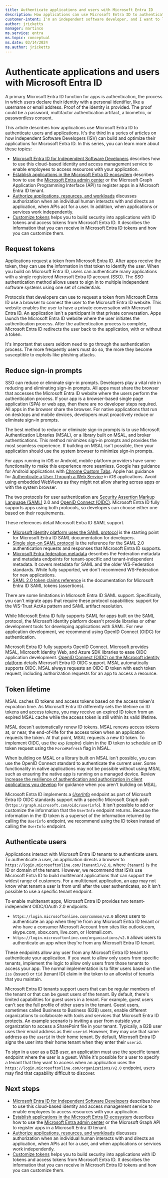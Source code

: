 ```yaml
---
title: Authenticate applications and users with Microsoft Entra ID
description: How applications can use Microsoft Entra ID to authenticate users and applications.
customer-intent: I'm an independent software developer, and I want to learn how to use Microsoft Entra ID to authenticate users and applications.
author: jricketts
manager: martinco
ms.service: entra
ms.topic: conceptual
ms.date: 03/14/2024
ms.author: jricketts
---
```

# Authenticate applications and users with Microsoft Entra ID

A primary Microsoft Entra ID function for apps is authentication, the process in which users declare their identity with a personal identifier, like a username or email address. Proof of the identity is provided. The proof could be a password, multifactor authentication artifact, a biometric, or passwordless consent.

This article describes how applications use Microsoft Entra ID to authenticate users and applications. It's the third in a series of articles on how Independent Software Developers (ISV) can build and optimize their applications for Microsoft Entra ID. In this series, you can learn more about these topics:

- [Microsoft Entra ID for Independent Software Developers](guide-for-independent-software-developers.md) describes how to use this cloud-based identity and access management service to enable employees to access resources with your application.
- [Establish applications in the Microsoft Entra ID ecosystem](establish-applications.md) describes how to use the [Microsoft Entra admin center](https://entra.microsoft.com/) or the Microsoft Graph Application Programming Interface (API) to register apps in a Microsoft Entra ID tenant.
- [Authorize applications, resources, and workloads](authorize-applications-resources-workloads.md) discusses authorization when an individual human interacts with and directs an application, when APIs act for a user. In addition, when applications or services work independently.
- [Customize tokens](customize-tokens.md) helps you to build security into applications with ID tokens and access tokens from Microsoft Entra ID. It describes the information that you can receive in Microsoft Entra ID tokens and how you can customize them.

## Request tokens

Applications request a token from Microsoft Entra ID. After apps receive the token, they can use the information in that token to identify the user. When you build on Microsoft Entra ID, users can authenticate many applications with a single registered Microsoft Entra ID account (SSO). The SSO authentication method allows users to sign in to multiple independent software systems using one set of credentials.

Protocols that developers can use to request a token from Microsoft Entra ID use a browser to connect the user to the Microsoft Entra ID website. This website enables the user to have a private conversation with Microsoft Entra ID. An application isn't a participant in that private conversation. Apps launch the Microsoft Entra ID website where the user initiates the authentication process. After the authentication process is complete, Microsoft Entra ID redirects the user back to the application, with or without a token.

It's important that users seldom need to go through the authentication process. The more frequently users must do so, the more they become susceptible to exploits like phishing attacks.

## Reduce sign-in prompts

SSO can reduce or eliminate sign-in prompts. Developers play a vital role in reducing and eliminating sign-in prompts. All apps must share the browser that accesses the Microsoft Entra ID website where the users perform the authentication process. If your app is a browser-based single page application (SPA) or web app, then there are no developer steps required. All apps in the browser share the browser. For native applications that run on desktops and mobile devices, developers must proactively reduce or eliminate sign-in prompts.

The best method to reduce or eliminate sign-in prompts is to use Microsoft Authentication Libraries (MSAL), or a library built on MSAL, and broker authentications. This method minimizes sign-in prompts and provides the most seamless experience. If building on MSAL isn't possible, then your application should use the system browser to minimize sign-in prompts.

For apps running in iOS or Android, mobile platform providers have some functionality to make this experience more seamless. Google has guidance for Android applications with [Chrome Custom Tabs](https://developer.chrome.com/multidevice/android/customtabs). Apple has guidance for [Authenticate a User Through a Web Service](https://developer.apple.com/documentation/authenticationservices/authenticating_a_user_through_a_web_service) in iOS applications. Avoid using embedded WebViews as they might not allow sharing across apps or with the system browser.

The two protocols for user authentication are [Security Assertion Markup Language (SAML)](auth-saml.md) 2.0 and [OpenID Connect (OIDC)](auth-oidc.md). Microsoft Entra ID fully supports apps using both protocols, so developers can choose either one based on their requirements.

These references detail Microsoft Entra ID SAML support.

- [Microsoft identity platform uses the SAML protocol](~/identity-platform/saml-protocol-reference.md) is the starting point for Microsoft Entra ID SAML documentation for developers.
- [Single sign-on SAML protocol](~/identity-platform/single-sign-on-saml-protocol.md) is the reference for the SAML 2.0 authentication requests and responses that Microsoft Entra ID supports.
- [Microsoft Entra federation metadata](~/identity-platform/federation-metadata.md) describes the Federation metadata and metadata endpoints for tenant-specific and tenant-independent metadata. It covers metadata for SAML and the older WS-Federation standards. While fully supported, we don't recommend WS-Federation for new applications.
- [SAML 2.0 token claims reference](~/identity-platform/reference-saml-tokens.md) is the documentation for Microsoft Entra ID SAML tokens (assertions).

There are some limitations in Microsoft Entra ID SAML support. Specifically, you can't migrate apps that require these protocol capabilities: support for the WS-Trust ActAs pattern and SAML artifact resolution.

While Microsoft Entra ID fully supports SAML for apps built on the SAML protocol, the Microsoft identity platform doesn't provide libraries or other development tools for developing applications with SAML. For new application development, we recommend using OpenID Connect (OIDC) for authentication.

Microsoft Entra ID fully supports OpenID Connect. Microsoft provides MSAL, Microsoft Identity Web, and Azure SDK libraries to ease OIDC application development. [OpenID Connect (OIDC) on the Microsoft identity platform](~/identity-platform/v2-protocols-oidc.md) details Microsoft Entra ID OIDC support. MSAL automatically supports OIDC. MSAL always requests an OIDC ID token with each token request, including authorization requests for an app to access a resource.

## Token lifetime

MSAL caches ID tokens and access tokens based on the access token's expiration time. As Microsoft Entra ID differently sets the lifetime on ID tokens and access tokens, you may receive an expired ID token from an expired MSAL cache while the access token is still within its valid lifetime.

MSAL doesn't automatically renew ID tokens. MSAL renews access tokens at, or near, the end-of-life for the access token when an application requests the token. At that point, MSAL requests a new ID token. To implement OIDC, use the `exp` (expire) claim in the ID token to schedule an ID token request using the `ForceRefresh` flag in MSAL.

When building on MSAL or a library built on MSAL isn't possible, you can use the OpenID Connect standard to authenticate the current user. Some functionality in native applications may not be possible without using MSAL such as ensuring the native app is running on a managed device. Review [Increase the resilience of authentication and authorization in client applications you develop](resilience-client-app.md) for guidance when you aren't building on MSAL.

Microsoft Entra ID implements a [*UserInfo*](~/identity-platform/userinfo.md) endpoint as part of Microsoft Entra ID OIDC standards support with a specific Microsoft Graph path (`https://graph.microsoft.com/oidc/userinfo`). It isn't possible to add or customize the information that the `UserInfo` endpoint returns. Because the information in the ID token is a superset of the information returned by calling the `UserInfo` endpoint, we recommend using the ID token instead of calling the `UserInfo` endpoint.

## Authenticate users

Applications interact with Microsoft Entra ID tenants to authenticate users. To authenticate a user, an application directs a browser to `https://login.microsoftonline.com/{tenant}/v2.0`, where `{tenant}` is the ID or domain of the tenant. However, we recommend that ISVs use Microsoft Entra ID to build multitenant applications that can support the widest range of customers. For a multitenant application, an app may not know what tenant a user is from until after the user authenticates, so it isn't possible to use a specific tenant endpoint.

To enable multitenant apps, Microsoft Entra ID provides two tenant-independent OIDC/OAuth 2.0 endpoints:

- `https://login.microsoftonline.com/common/v2.0` allows users to authenticate an app when they're from any Microsoft Entra ID tenant or who have a consumer Microsoft Account from sites like outlook.com, skype.com, xbox.com, live.com, or Hotmail.com.
- `https://login.microsoftonline.com/organizations/v2.0` allows users to authenticate an app when they're from any Microsoft Entra ID tenant.

These endpoints allow any user from any Microsoft Entra ID tenant to authenticate your application. If you want to allow only users from specific tenants, implement the logic to allow only users from those tenants to access your app. The normal implementation is to filter users based on the `iss` (issuer) or `tid` (tenant ID) claim in the token to an allowlist of tenants that you maintain.

Microsoft Entra ID tenants support users that can be regular members of the tenant or that can be guest users of the tenant. By default, there's limited capabilities for guest users in a tenant. For example, guest users can't see the full profile of other users in the tenant. Guest users, sometimes called Business to Business (B2B) users, enable different organizations to collaborate with tools and services that Microsoft Entra ID protects. An example scenario is inviting a user from outside your organization to access a SharePoint file in your tenant. Typically, a B2B user uses their email address as their `userid`. However, they may use that same address as the `userid` in their home tenant. By default, Microsoft Entra ID signs the user into their home tenant when they enter their `userid`.

To sign in a user as a B2B user, an application must use the specific tenant endpoint where the user is a guest. While it's possible for a user to specify a tenant that they want to access when an application uses the `https://login.microsoftonline.com/organizations/v2.0` endpoint, users may find that capability difficult to discover.

## Next steps

- [Microsoft Entra ID for Independent Software Developers](guide-for-independent-software-developers.md) describes how to use this cloud-based identity and access management service to enable employees to access resources with your application.
- [Establish applications in the Microsoft Entra ID ecosystem](establish-applications.md) describes how to use the [Microsoft Entra admin center](https://entra.microsoft.com/) or the Microsoft Graph API to register apps in a Microsoft Entra ID tenant.
- [Authorize applications, resources, and workloads](authorize-applications-resources-workloads.md) discusses authorization when an individual human interacts with and directs an application, when APIs act for a user, and when applications or services work independently.
- [Customize tokens](customize-tokens.md) helps you to build security into applications with ID tokens and access tokens from Microsoft Entra ID. It describes the information that you can receive in Microsoft Entra ID tokens and how you can customize them.
